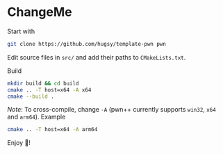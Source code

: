 # ChangeMe

Start with
```bash
git clone https://github.com/hugsy/template-pwn pwn
```

Edit source files in `src/` and add their paths to `CMakeLists.txt`.

Build

```bash
mkdir build && cd build
cmake .. -T host=x64 -A x64
cmake --build .
```

_Note_: To cross-compile, change `-A` (pwn++ currently supports `win32`, `x64` and `arm64`). Example

```bash
cmake .. -T host=x64 -A arm64
```


Enjoy 🍻!
